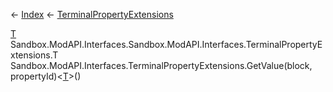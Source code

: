 ← [Index](Api-Index) ← [TerminalPropertyExtensions](Sandbox.ModAPI.Interfaces.TerminalPropertyExtensions)

[T]() Sandbox.ModAPI.Interfaces.Sandbox.ModAPI.Interfaces.TerminalPropertyExtensions.T Sandbox.ModAPI.Interfaces.TerminalPropertyExtensions.GetValue<T>(block, propertyId)<[T]()>()